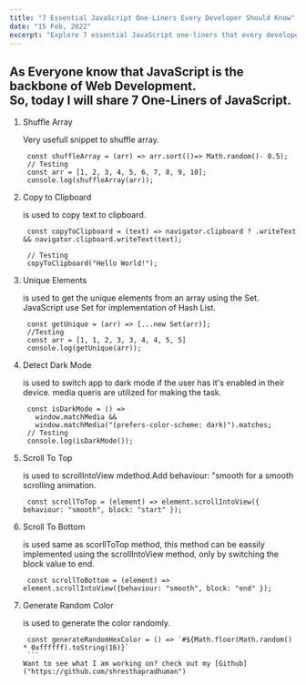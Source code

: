 ```yaml
---
title: "7 Essential JavaScript One-Liners Every Developer Should Know"
date: "15 Feb, 2022"
excerpt: "Explore 7 essential JavaScript one-liners that every developer should know. Boost your coding efficiency with these powerful, concise snippets for common tasks and challenges."
---
```


## As Everyone know that JavaScript is the backbone of Web Development. <br> So, today I will share 7 One-Liners of JavaScript.

1. Shuffle Array

   Very usefull snippet to shuffle array.

   ```
    const shuffleArray = (arr) => arr.sort(()=> Math.random()- 0.5);
    // Testing
    const arr = [1, 2, 3, 4, 5, 6, 7, 8, 9, 10];
    console.log(shuffleArray(arr));
   ```

2. Copy to Clipboard

   is used to copy text to clipboard.

   ```
    const copyToClipboard = (text) => navigator.clipboard ? .writeText && navigator.clipboard.writeText(text);

    // Testing
    copyToClipboard("Hello World!");
   ```

3. Unique Elements

   is used to get the unique elements from an array using the Set. JavaScript use Set for implementation of Hash List.

   ```
    const getUnique = (arr) => [...new Set(arr)];
    //Testing
    const arr = [1, 1, 2, 3, 3, 4, 4, 5, 5]
    console.log(getUnique(arr));

   ```

4. Detect Dark Mode

   is used to switch app to dark mode if the user has it's enabled in their device. media queris are utilized for making the task.

   ```
    const isDarkMode = () =>
      window.matchMedia &&
      window.matchMedia("(prefers-color-scheme: dark)").matches;
    // Testing
    console.log(isDarkMode());
   ```

5. Scroll To Top

   is used to scrollIntoView mdethod.Add behaviour: "smooth for a smooth scrolling animation.

   ```
    const scrollToTop = (element) => element.scrollIntoView({ behaviour: "smooth", block: "start" });
   ```

6. Scroll To Bottom

   is used same as scorllToTop method, this method can be eassily implemented using the scrollIntoView method, only by switching the block value to end.

   ```
    const scrollToBottom = (element) => element.scrollIntoView({behaviour: "smooth", block: "end" });
   ```

7. Generate Random Color

   is used to generate the color randomly.

   ````
    const generateRandomHexColor = () => `#${Math.floor(Math.random() * 0xffffff).toString(16)}`
    ```
   Want to see what I am working on? check out my [Github]("https://github.com/shresthapradhuman")
   ````
